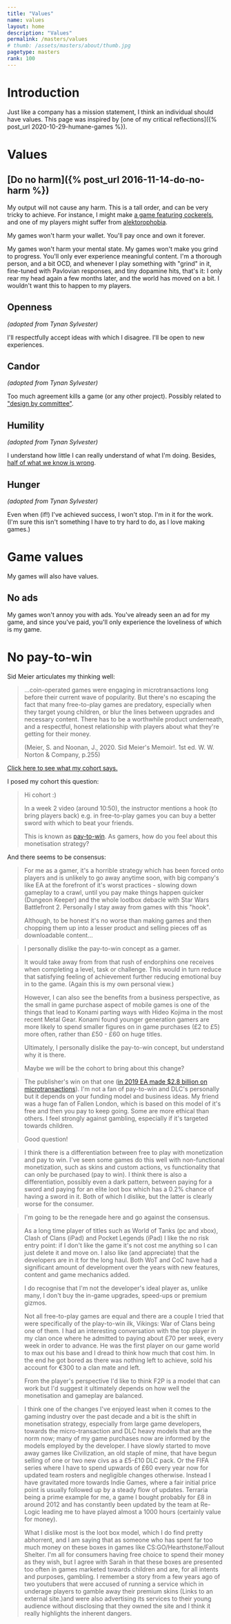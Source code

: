 ```yaml
---
title: "Values"
name: values
layout: home
description: "Values"
permalink: /masters/values
# thumb: /assets/masters/about/thumb.jpg
pagetype: masters
rank: 100
---
```


# Introduction

Just like a company has a mission statement, I think an individual should have values. This page was inspired by [one of my critical reflections]({% post_url 2020-10-29-humane-games %}).

# Values

## [Do no harm]({% post_url 2016-11-14-do-no-harm %})

My output will not cause any harm. This is a tall order, and can be very tricky to achieve. For instance, I might make [a game featuring cockerels](/games/cornwars), and one of my players might suffer from [alektorophobia](https://www.researchgate.net/publication/329315754_A_rare_case_report_of_alektorophobia_in_an_adult_male).

My games won't harm your wallet. You'll pay once and own it forever.

My games won't harm your mental state. My games won't make you grind to progress. You'll only ever experience meaningful content. I'm a thorough person, and a bit OCD, and whenever I play something with "grind" in it, fine-tuned with Pavlovian responses, and tiny dopamine hits, that's it: I only rear my head again a few months later, and the world has moved on a bit. I wouldn't want this to happen to my players.

## Openness

*(adopted from Tynan Sylvester)*

I'll respectfully accept ideas with which I disagree. I'll be open to new experiences.

## Candor

*(adopted from Tynan Sylvester)*

Too much agreement kills a game (or any other project). Possibly related to ["design by committee"](https://en.wikipedia.org/wiki/Design_by_committee).

## Humility

*(adopted from Tynan Sylvester)*

I understand how little I can really understand of what I'm doing. Besides, [half of what we know is wrong](https://staff.washington.edu/gray/misc/which-half.html).


## Hunger

*(adopted from Tynan Sylvester)*

Even when (if!) I've achieved success, I won't stop. I'm in it for the work. (I'm sure this isn't something I have to try hard to do, as I love making games.)

# Game values

My games will also have values.

## No ads

My games won't annoy you with ads. You've already seen an ad for my game, and since you've paid, you'll only experience the loveliness of which is my game.


# No pay-to-win

Sid Meier articulates my thinking well:

> ...coin-operated games were engaging in microtransactions long before their current wave of popularity. But there's no escaping the fact that many free-to-play games are predatory, especially when they target young children, or <span class="highlight">blur the lines between upgrades and necessary content.</span> There has to be a worthwhile product underneath, and a respectful, honest relationship with players about what they're getting for their money.
>
> (Meier, S. and Noonan, J., 2020. Sid Meier's Memoir!. 1st ed. W. W. Norton & Company, p.255)

<a href="#collapse1" data-toggle="collapse" class="collapse-button">Click here to see what my cohort says.</a>
<div id="collapse1" class="hidden">

I posed my cohort this question:

> Hi cohort :)
> 
> In a week 2 video (around 10:50), the instructor mentions a hook (to bring players back) e.g. in free-to-play games you can buy a better sword with which to beat your friends.
>
> This is known as [pay-to-win](https://en.wikipedia.org/wiki/Free-to-play#Pay-to-win). As gamers, how do you feel about this monetisation strategy?

And there seems to be consensus:


> For me as a gamer, it's a horrible strategy which has been forced onto players and is unlikely to go away anytime soon, with big company's like EA at the forefront of it's worst practices - slowing down gameplay to a crawl, until you pay make things happen quicker (Dungeon Keeper) and the whole lootbox debacle with Star Wars Battlefront 2.  Personally I stay away from games with this "hook".
> 
> Although, to be honest it's no worse than making games and then chopping them up into a lesser product and selling pieces off as downloadable content...


> I personally dislike the pay-to-win concept as a gamer. 
> 
> It would take away from from that rush of endorphins one receives when completing a level, task or challenge. This would in turn reduce that satisfying feeling of achievement  further reducing emotional buy in to the game. (Again this is my own personal view.)
> 
> However, I can also see the benefits from a business perspective, as the small in game purchase aspect of mobile games is one of the things that lead to Konami parting ways with Hideo Kojima in the most recent Metal Gear. Konami found younger generation gamers are more likely to spend smaller figures on in game purchases (£2 to £5) more often, rather than £50 - £60 on huge titles.
> 
> Ultimately, I personally dislike the pay-to-win concept, but understand why it is there. 
> 
> Maybe we will be the cohort to bring about this change?


> The publisher's win on that one ([in 2019 EA made $2.8 billion on microtransactions](https://www.gamespot.com/articles/ea-made-almost-1-billion-on-microtransactions-last/1100-6473240/)). I'm not a fan of pay-to-win and DLC's personally but it depends on your funding model and business ideas. My friend was a huge fan of Fallen London, which is based on this model of it's free and then you pay to keep going. Some are more ethical than others. I feel strongly against gambling, especially if it's targeted towards children.
> 
> Good question!

> I think there is a differentiation between free to play with monetization and pay to win. I've seen some games do this well with non-functional monetization, such as skins and custom actions, vs functionality that can only be purchased (pay to win). I think there is also a differentiation, possibly even a dark pattern, between paying for a sword and paying for an elite loot box which has a 0.2% chance of having a sword in it. Both of which I dislike, but the latter is clearly worse for the consumer. 


> I'm going to be the renegade here and go against the consensus.
> 
> As a long time player of titles such as World of Tanks (pc and xbox), Clash of Clans (iPad) and Pocket Legends (iPad) I like the no risk entry point: if I don't like the game it's not cost me anything so I can just delete it and move on. I also like (and appreciate) that the developers are in it for the long haul. Both WoT and CoC have had a significant amount of development over the years with new features, content and game mechanics added.
> 
> I do recognise that I'm not the developer's ideal player as, unlike many, I don't buy the in-game upgrades, speed-ups or premium gizmos.
> 
> Not all free-to-play games are equal and there are a couple I tried that were specifically of the play-to-win ilk, Vikings: War of Clans being one of them. I had an interesting conversation with the top player in my clan once where he admitted to paying about £70 per week, every week in order to advance. He was the first player on our game world to max out his base and I dread to think how much that cost him. In the end he got bored as there was nothing left to achieve, sold his account for €300 to a clan mate and left.
> 
> From the player's perspective I'd like to think F2P is a model that can work but I'd suggest it ultimately depends on how well the monetisation and gameplay are balanced.

> I think one of the changes I've enjoyed least when it comes to the gaming industry over the past decade and a bit is the shift in monetisation strategy, especially from large game developers, towards the micro-transaction and DLC heavy models that are the norm now; many of my game purchases now are informed by the models employed by the developer. I have slowly started to move away games like Civilization, an old staple of mine, that have begun selling of one or two new civs as a £5-£10 DLC pack. Or the FIFA series where I have to spend upwards of £60 every year now for updated team rosters and negligible changes otherwise. Instead I have gravitated more towards Indie Games, where a fair initial price point is usually followed up by a steady flow of updates. Terraria being a prime example for me, a game I bought probably for £8 in around 2012 and has constantly been updated by the team at Re-Logic leading me to have played almost a 1000 hours (certainly value for money).
> 
> What I dislike most is the loot box model, which I do find pretty abhorrent, and I am saying that as someone who has spent far too much money on these boxes in games like CS:GO/Hearthstone/Fallout Shelter. I'm all for consumers having free choice to spend their money as they wish, but I agree with Sarah in that these boxes are presented too often in games marketed towards children and are, for all intents and purposes, gambling. I remember a story from a few years ago of two youtubers that were accused of running a service which in underage players to gamble away their premium skins  (Links to an external site.)and were also advertising its services to their young audience without disclosing that they owned the site and I think it really highlights the inherent dangers.

</div>



<script>
document.addEventListener('DOMContentLoaded',function() {
    var expandLinks = document.querySelectorAll('.collapse-button');

    for(var i = 0; i < expandLinks.length; i++) {
        expandLinks[i].addEventListener('click', function(event) {
            var selector = event.currentTarget.getAttribute("href");
            var answersDiv = document.querySelector(selector);
            answersDiv.classList.toggle('hidden');
        });
    }
});
</script>